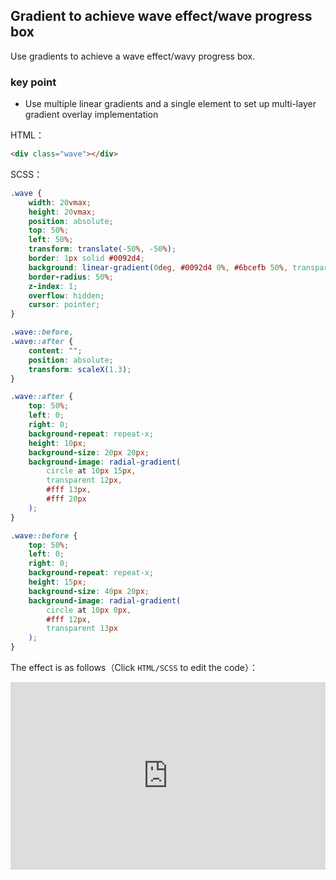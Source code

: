 ## Gradient to achieve wave effect/wave progress box

Use gradients to achieve a wave effect/wavy progress box.

### key point

+ Use multiple linear gradients and a single element to set up multi-layer gradient overlay implementation


HTML：

```html
<div class="wave"></div>
```

SCSS：
```scss
.wave {
    width: 20vmax;
    height: 20vmax;
    position: absolute;
    top: 50%;
    left: 50%;
    transform: translate(-50%, -50%);
    border: 1px solid #0092d4;
    background: linear-gradient(0deg, #0092d4 0%, #6bcefb 50%, transparent 50%);
    border-radius: 50%;
    z-index: 1;
    overflow: hidden;
    cursor: pointer;
}

.wave::before,
.wave::after {
    content: "";
    position: absolute;
    transform: scaleX(1.3);
}

.wave::after {
    top: 50%;
    left: 0;
    right: 0;
    background-repeat: repeat-x;
    height: 10px;
    background-size: 20px 20px;
    background-image: radial-gradient(
        circle at 10px 15px,
        transparent 12px,
        #fff 13px,
        #fff 20px
    );
}

.wave::before {
    top: 50%;
    left: 0;
    right: 0;
    background-repeat: repeat-x;
    height: 15px;
    background-size: 40px 20px;
    background-image: radial-gradient(
        circle at 10px 0px,
        #fff 12px,
        transparent 13px
    );
}
```

The effect is as follows（Click `HTML/SCSS` to edit the code）：

<iframe height="300" style="width: 100%;" scrolling="no" title="bg-wave" src="https://codepen.io/dvha/embed/RwEBJWO?default-tab=html%2Cresult" frameborder="no" loading="lazy" allowtransparency="true" allowfullscreen="true">
  See the Pen <a href="https://codepen.io/dvha/pen/RwEBJWO">
  bg-wave</a> by HaDV (<a href="https://codepen.io/dvha">@dvha</a>)
  on <a href="https://codepen.io">CodePen</a>.
</iframe>